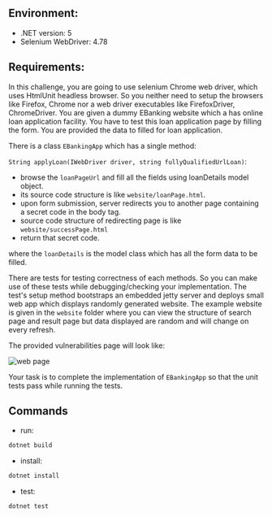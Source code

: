 ## Environment:
- .NET version: 5
- Selenium WebDriver: 4.78


## Requirements:
In this challenge, you are going to use selenium Chrome web driver, which uses HtmlUnit headless browser. So you neither need to setup the browsers like Firefox, Chrome nor a web driver executables like FirefoxDriver, ChromeDriver.
You are given a dummy EBanking website which a has online loan application facility. You have to test this loan application page by filling the form. You are provided the data to filled for loan application.

There is a class `EBankingApp` which has a single method:
 
`String applyLoan(IWebDriver driver,
            string fullyQualifiedUrlLoan)`:
 - browse the `loanPageUrl` and fill all the fields using loanDetails model object.
 - its source code structure is like `website/loanPage.html`.
 - upon form submission, server redirects you to another page containing a secret code in the body tag.
 - source code structure of redirecting page is like `website/successPage.html`
 - return that secret code.
 
where the `loanDetails` is the model class which has all the form data to be filled.

There are tests for testing correctness of each methods. So you can make use of these tests while debugging/checking your implementation.
The test's setup method bootstraps an embedded jetty server and deploys small web app which displays randomly generated website. 
The example website is given in the `website` folder where you can view the structure of search page and result page but data displayed are random and will change on every refresh.

The provided vulnerabilities page will look like: 

![web page](loanPage.png)

Your task is to complete the implementation of `EBankingApp` so that the unit tests pass while running the tests.

## Commands
- run: 
```bash
dotnet build
```
- install: 
```bash
dotnet install
```
- test: 
```bash
dotnet test
```
